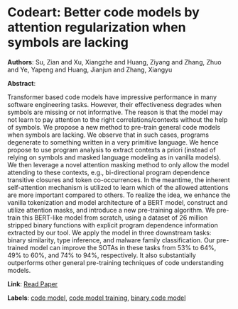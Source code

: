 # Codeart: Better code models by attention regularization when symbols are lacking

**Authors**: Su, Zian and Xu, Xiangzhe and Huang, Ziyang and Zhang, Zhuo and Ye, Yapeng and Huang, Jianjun and Zhang, Xiangyu

**Abstract**:

Transformer based code models have impressive performance in many software engineering tasks. However, their effectiveness degrades when symbols are missing or not informative. The reason is that the model may not learn to pay attention to the right correlations/contexts without the help of symbols. We propose a new method to pre-train general code models when symbols are lacking. We observe that in such cases, programs degenerate to something written in a very primitive language. We hence propose to use program analysis to extract contexts a priori (instead of relying on symbols and masked language modeling as in vanilla models). We then leverage a novel attention masking method to only allow the model attending to these contexts, e.g., bi-directional program dependence transitive closures and token co-occurrences. In the meantime, the inherent self-attention mechanism is utilized to learn which of the allowed attentions are more important compared to others. To realize the idea, we enhance the vanilla tokenization and model architecture of a BERT model, construct and utilize attention masks, and introduce a new pre-training algorithm. We pre-train this BERT-like model from scratch, using a dataset of 26 million stripped binary functions with explicit program dependence information extracted by our tool. We apply the model in three downstream tasks: binary similarity, type inference, and malware family classification. Our pre-trained model can improve the SOTAs in these tasks from 53% to 64%, 49% to 60%, and 74% to 94%, respectively. It also substantially outperforms other general pre-training techniques of code understanding models.

**Link**: [Read Paper](https://dl.acm.org/doi/pdf/10.1145/3643752)

**Labels**: [code model](../../labels/code_model.md), [code model training](../../labels/code_model_training.md), [binary code model](../../labels/binary_code_model.md)
